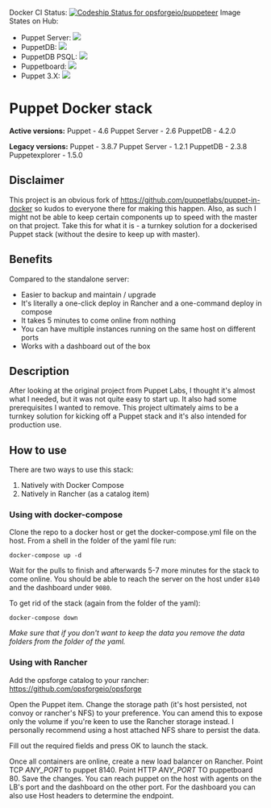 Docker CI Status:
[ ![Codeship Status for opsforgeio/puppeteer](https://app.codeship.com/projects/eace0cd0-bf27-0134-a521-0ef15c5d34cb/status?branch=master)](https://app.codeship.com/projects/196534)
Image States on Hub:

 - Puppet Server: [![](https://images.microbadger.com/badges/image/opsforge/puppetserver.svg)](https://hub.docker.com/r/opsforge/puppetserver/ "Puppet Server Image")
 - PuppetDB: [![](https://images.microbadger.com/badges/image/opsforge/puppetdb.svg)](https://hub.docker.com/r/opsforge/puppetdb/ "PuppetDB Image")
 - PuppetDB PSQL: [![](https://images.microbadger.com/badges/image/opsforge/puppetdb-psql.svg)](https://hub.docker.com/r/opsforge/puppetdb-psql/ "PuppetDB PostgreSQL Image")
 - Puppetboard: [![](https://images.microbadger.com/badges/image/opsforge/puppetboard.svg)](https://hub.docker.com/r/opsforge/puppetboard/ "Puppetboard Image")
 - Puppet 3.X: [![](https://images.microbadger.com/badges/image/opsforge/puppet3x.svg)](https://hub.docker.com/r/opsforge/puppet3x/ "Puppet3X Image")

# Puppet Docker stack

**Active versions:**
Puppet - 4.6
Puppet Server - 2.6
PuppetDB - 4.2.0

**Legacy versions:**
Puppet - 3.8.7
Puppet Server - 1.2.1
PuppetDB - 2.3.8
Puppetexplorer - 1.5.0

## Disclaimer

This project is an obvious fork of https://github.com/puppetlabs/puppet-in-docker so kudos to everyone there for making this happen. Also, as such I might not be able to keep certain components up to speed with the master on that project. Take this for what it is - a turnkey solution for a dockerised Puppet stack (without the desire to keep up with master).

## Benefits

Compared to the standalone server:

 - Easier to backup and maintain / upgrade
 - It's literally a one-click deploy in Rancher and a one-command deploy in compose
 - It takes 5 minutes to come online from nothing
 - You can have multiple instances running on the same host on different ports
 - Works with a dashboard out of the box

## Description

After looking at the original project from Puppet Labs, I thought it's almost what I needed, but it was not quite easy to start up. It also had some prerequisites I wanted to remove. This project ultimately aims to be a turnkey solution for kicking off a Puppet stack and it's also intended for production use.

## How to use

There are two ways to use this stack:

1. Natively with Docker Compose
2. Natively in Rancher (as a catalog item)

### Using with docker-compose

Clone the repo to a docker host or get the docker-compose.yml file on the host. From a shell in the folder of the yaml file run:

    docker-compose up -d

Wait for the pulls to finish and afterwards 5-7 more minutes for the stack to come online. You should be able to reach the server on the host under `8140` and the dashboard under `9080`.

To get rid of the stack (again from the folder of the yaml):

    docker-compose down

*Make sure that if you don't want to keep the data you remove the data folders from the folder of the yaml.*

### Using with Rancher

Add the opsforge catalog to your rancher:
https://github.com/opsforgeio/opsforge

Open the Puppet item. Change the storage path (it's host persisted, not convoy or rancher's NFS) to your preference. You can amend this to expose only the volume if you're keen to use the Rancher storage instead. I personally recommend using a host attached NFS share to persist the data.

Fill out the required fields and press OK to launch the stack.

Once all containers are online, create a new load balancer on Rancher. Point TCP *ANY_PORT* to puppet 8140. Point HTTP *ANY_PORT* TO puppetboard 80. Save the changes. You can reach puppet on the host with agents on the LB's port and the dashboard on the other port. For the dashboard you can also use Host headers to determine the endpoint.
